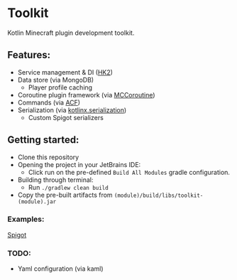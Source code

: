 # Toolkit
Kotlin Minecraft plugin development toolkit.

## Features:
 - Service management & DI ([HK2](https://javaee.github.io/hk2/introduction.html)) 
 - Data store (via MongoDB)
   - Player profile caching
 - Coroutine plugin framework (via [MCCoroutine](https://github.com/Shynixn/MCCoroutine))
 - Commands (via [ACF](https://github.com/aikar/commands))
 - Serialization (via [kotlinx.serialization](https://github.com/Kotlin/kotlinx.serialization))
   - Custom Spigot serializers

## Getting started:
 - Clone this repository
 - Opening the project in your JetBrains IDE:
   - Click run on the pre-defined `Build All Modules` gradle configuration.
 - Building through terminal:
   - Run `./gradlew clean build`
 - Copy the pre-built artifacts from `(module)/build/libs/toolkit-(module).jar`

### Examples:
[Spigot](https://github.com/GrowlyX/mcplugins-toolkit/tree/master/spigot/example)

### TODO:
 - Yaml configuration (via kaml)
